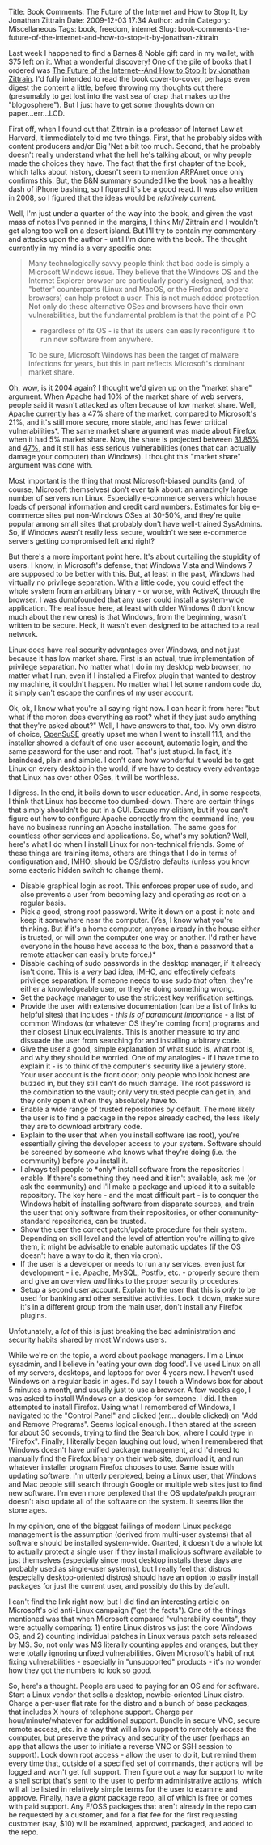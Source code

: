 Title: Book Comments: The Future of the Internet and How to Stop It, by Jonathan Zittrain
Date: 2009-12-03 17:34
Author: admin
Category: Miscellaneous
Tags: book, freedom, internet
Slug: book-comments-the-future-of-the-internet-and-how-to-stop-it-by-jonathan-zittrain

Last week I happened to find a Barnes & Noble gift card in my wallet,
with $75 left on it. What a wonderful discovery! One of the pile of
books that I ordered was [The Future of the Internet--And How to Stop
It](http://futureoftheinternet.org/) [by Jonathan
Zittrain](http://futureoftheinternet.org/blog). I'd fully intended to
read the book cover-to-cover, perhaps even digest the content a little,
before throwing my thoughts out there (presumably to get lost into the
vast sea of crap that makes up the "blogosphere"). But I just have to
get some thoughts down on paper...err...LCD.

First off, when I found out that Zittrain is a professor of Internet Law
at Harvard, it immediately told me two things. First, that he probably
sides with content producers and/or Big 'Net a bit too much. Second,
that he probably doesn't really understand what the hell he's talking
about, or why people made the choices they have. The fact that the first
chapter of the book, which talks about history, doesn't seem to mention
ARPAnet once only confirms this. But, the B&N summary sounded like the
book has a healthy dash of iPhone bashing, so I figured it's be a good
read. It was also written in 2008, so I figured that the ideas would be
*relatively current*.

Well, I'm just under a quarter of the way into the book, and given the
vast mass of notes I've penned in the margins, I think Mr/ Zittrain and
I wouldn't get along too well on a desert island. But I'll try to
contain my commentary - and attacks upon the author - until I'm done
with the book. The thought currently in my mind is a very specific one:

> Many technologically savvy people think that bad code is simply a
> Microsoft Windows issue. They believe that the Windows OS and the
> Internet Explorer browser are particularly poorly designed, and that
> "better" counterparts (Linux and MacOS, or the Firefox and Opera
> browsers) can help protect a user. This is not much added protection.
> Not only do these alternative OSes and browsers have their own
> vulnerabilities, but the fundamental problem is that the point of a PC
> - regardless of its OS - is that its users can easily reconfigure it
> to run new software from anywhere.
>
> To be sure, Microsoft Windows has been the target of malware
> infections for years, but this in part reflects Microsoft's dominant
> market share.

Oh, wow, is it 2004 again? I thought we'd given up on the "market share"
argument. When Apache had 10% of the market share of web servers, people
said it wasn't attacked as often because of low market share. Well,
Apache
[currently](http://news.netcraft.com/archives/2009/11/10/november_2009_web_server_survey.html)
has a 47% share of the market, compared to Microsoft's 21%, and it's
still more secure, more stable, and has fewer critical
vulnerabilities\*. The same market share argument was made about Firefox
when it had 5% market share. Now, the share is projected between
[31.85%](http://www.w3counter.com/globalstats.php) and
[47%](http://www.w3schools.com/browsers/browsers_stats.asp), and it
still has less serious vulnerabilities (ones that can actually damage
your computer) than Windows). I thought this "market share" argument was
done with.

Most important is the thing that most Microsoft-biased pundits (and, of
course, Microsoft themselves) don't ever talk about: an amazingly large
number of servers run Linux. Especially e-commerce servers which house
loads of personal information and credit card numbers. Estimates for big
e-commerce sites put non-Windows OSes at 30-50%, and they're quite
popular among small sites that probably don't have well-trained
SysAdmins. So, if Windows wasn't really less secure, wouldn't we see
e-commerce servers getting compromised left and right?

But there's a more important point here. It's about curtailing the
stupidity of users. I know, in Microsoft's defense, that Windows Vista
and Windows 7 are supposed to be better with this. But, at least in the
past, Windows had virtually no privilege separation. With a little code,
you could effect the whole system from an arbitrary binary - or worse,
with ActiveX, through the browser. I was dumbfounded that any user could
install a system-wide application. The real issue here, at least with
older Windows (I don't know much about the new ones) is that Windows,
from the beginning, wasn't written to be secure. Heck, it wasn't even
designed to be attached to a real network.

Linux does have real security advantages over Windows, and not just
because it has low market share. First is an actual, true implementation
of privilege separation. No matter what I do in my desktop web browser,
no matter what I run, even if I installed a Firefox plugin that wanted
to destroy my machine, it couldn't happen. No matter what I let some
random code do, it simply can't escape the confines of my user account.

Ok, ok, I know what you're all saying right now. I can hear it from
here: "but what if the moron does everything as root? what if they just
sudo anything that they're asked about?" Well, I have answers to that,
too. My own distro of choice, [OpenSuSE](http://www.opensuse.org)
greatly upset me when I went to install 11.1, and the installer showed a
default of one user account, automatic login, and the same password for
the user and root. That's just stupid. In fact, it's braindead, plain
and simple. I don't care how wonderful it would be to get Linux on every
desktop in the world, if we have to destroy every advantage that Linux
has over other OSes, it will be worthless.

I digress. In the end, it boils down to user education. And, in some
respects, I think that Linux has become too dumbed-down. There are
certain things that simply shouldn't be put in a GUI. Excuse my elitism,
but if you can't figure out how to configure Apache correctly from the
command line, you have no business running an Apache installation. The
same goes for countless other services and applications. So, what's my
solution? Well, here's what I do when I install Linux for non-technical
friends. Some of these things are training items, others are things that
I do in terms of configuration and, IMHO, should be OS/distro defaults
(unless you know some esoteric hidden switch to change them).

-   Disable graphical login as root. This enforces proper use of sudo,
    and also prevents a user from becoming lazy and operating as root on
    a regular basis.
-   Pick a good, strong root password. Write it down on a post-it note
    and keep it somewhere near the computer. (Yes, I know what you're
    thinking. But if it's a home computer, anyone already in the house
    either is trusted, or will own the computer one way or another. I'd
    rather have everyone in the house have access to the box, than a
    password that a remote attacker can easily brute force.)*
-   Disable caching of sudo passwords in the desktop manager, if it
    already isn't done. This is a *very* bad idea, IMHO, and
    effectively defeats privilege separation. If someone needs to use
    sudo *that* often, they're either a knowledgeable user, or they're
    doing something wrong.
-   Set the package manager to use the strictest key verification
    settings.
-   Provide the user with extensive documentation (can be a list of
    links to helpful sites) that includes - *this is of paramount
    importance* - a list of common Windows (or whatever OS they're
    coming from) programs and their closest Linux equivalents. This is
    another measure to try and dissuade the user from searching for and
    installing arbitrary code.
-   Give the user a good, simple explanation of what sudo is, what root
    is, and why they should be worried. One of my analogies - if I have
    time to explain it - is to think of the computer's security like a
    jewlery store. Your user account is the front door; only people who
    look honest are buzzed in, but they still can't do much damage. The
    root password is the combination to the vault; only very trusted
    people can get in, and they only open it when they absolutely have
    to.
-   Enable a wide range of trusted repositories by default. The more
    likely the user is to find a package in the repos already cached,
    the less likely they are to download arbitrary code.
-   Explain to the user that when you install software (as root), you're
    essentially giving the developer access to your system. Software
    should be screened by someone who knows what they're doing (i.e. the
    community) before you install it.
-   I always tell people to \*only\* install software from the
    repositories I enable. If there's something they need and it isn't
    available, ask me (or ask the community) and I'll make a package and
    upload it to a suitable repository. The key here - and the most
    difficult part - is to conquer the Windows habit of installing
    software from disparate sources, and train the user that only
    software from their repositories, or other community-standard
    repositories, can be trusted.
-   Show the user the correct patch/update procedure for their system.
    Depending on skill level and the level of attention you're willing
    to give them, it might be advisable to enable automatic updates (if
    the OS doesn't have a way to do it, then via cron).
-   If the user is a developer or needs to run any services, even just
    for development - i.e. Apache, MySQL, Postfix, etc. - properly
    secure them and give an overview *and* links to the proper security
    procedures.
-   Setup a second user account. Explain to the user that this is *only*
    to be used for banking and other sensitive activities. Lock it down,
    make sure it's in a different group from the main user, don't
    install any Firefox plugins.

Unfotunately, a *lot* of this is just breaking the bad administration
and security habits shared by most Windows users.

While we're on the topic, a word about package managers. I'm a Linux
sysadmin, and I believe in 'eating your own dog food'. I've used Linux
on all of my servers, desktops, and laptops for over 4 years now. I
haven't used Windows on a regular basis in ages. I'd say I touch a
Windows box for about 5 minutes a month, and usually just to use a
browser. A few weeks ago, I was asked to install Windows on a desktop
for someone. I did. I then attempted to install Firefox. Using what I
remembered of Windows, I navigated to the "Control Panel" and clicked
(err... double clicked) on "Add and Remove Programs". Seems logical
enough. I then stared at the screen for about 30 seconds, trying to find
the Search box, where I could type in "Firefox". Finally, I literally
began laughing out loud, when I remembered that Windows doesn't have
unified package management, and I'd need to manually find the Firefox
binary on their web site, download it, and run whatever installer
program Firefox chooses to use. Same issue with updating software. I'm
utterly perplexed, being a Linux user, that Windows and Mac people still
search through Google or multiple web sites just to find new software.
I'm even more perplexed that the OS update/patch program doesn't also
update all of the software on the system. It seems like the stone ages.

In my opinion, one of the biggest failings of modern Linux package
management is the assumption (derived from multi-user systems) that all
software should be installed system-wide. Granted, it doesn't do a whole
lot to actually protect a single user if they install malicious software
available to just themselves (especially since most desktop installs
these days are probably used as single-user systems), but I really feel
that distros (especially desktop-oriented distros) should have an option
to easily install packages for just the current user, and possibly do
this by default.

I can't find the link right now, but I did find an interesting
article on Microsoft's old anti-Linux campaign ("get the facts"). One of
the things mentioned was that when Microsoft compared "vulnerability
counts", they were actually comparing: 1) entire Linux distros vs just
the core Windows OS, and 2) counting individual patches in Linux versus
patch sets released by MS. So, not only was MS literally counting apples
and oranges, but they were totally ignoring unfixed vulnerabilities.
Given Microsoft's habit of not fixing vulnerabilities - especially in
"unsupported" products - it's no wonder how they got the numbers to look
so good.

So, here's a thought. People are used to paying for an OS and for
software. Start a Linux vendor that sells a desktop, newbie-oriented
Linux distro. Charge a per-user flat rate for the distro and a bunch of
base packages, that includes X hours of telephone support. Charge per
hour/minute/whatever for additional support. Bundle in secure VNC,
secure remote access, etc. in a way that will allow support to remotely
access the computer, but preserve the privacy and security of the user
(perhaps an app that allows the user to initiate a reverse VNC or SSH
session to support). Lock down root access - allow the user to do it,
but remind them every time that, outside of a specified set of commands,
their actions will be logged and won't get full support. Then figure out
a way for support to write a shell script that's sent to the user to
perform administrative actions, which will all be listed in relatively
simple terms for the user to examine and approve. Finally, have a
*giant* package repo, all of which is free or comes with paid support.
Any F/OSS packages that aren't already in the repo can be requested by a
customer, and for a flat fee for the first requesting customer (say,
$10) will be examined, approved, packaged, and added to the repo.
